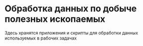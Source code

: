 # Обработка данных по добыче полезных ископаемых

Здесь хранятся приложения и скрипты для обработки данных используемых в рабочих задачах
